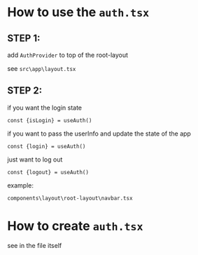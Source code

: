 # How to use the `auth.tsx`

## STEP 1:

add `AuthProvider` to top of the root-layout

see `src\app\layout.tsx`


## STEP 2:


if you want the login state
```
const {isLogin} = useAuth()
```

if you want to pass the userInfo and update the state of the app
```
const {login} = useAuth()
```

just want to log out
```
const {logout} = useAuth()
```

example:

`components\layout\root-layout\navbar.tsx`


# How to create `auth.tsx`

see in the file itself